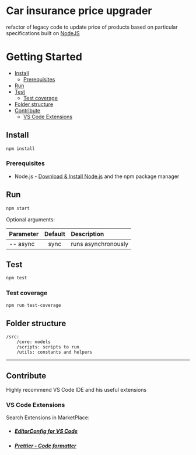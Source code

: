 # Car insurance price upgrader

refactor of legacy code to update price of products based on particular specifications built on [NodeJS](https://nodejs.org/)

# Getting Started

- [Install](#install)
  - [Prerequisites](#prerequisites)
- [Run](#run)
- [Test](#test)
  - [Test coverage](#test-coverage)
- [Folder structure](#folder-structure)
- [Contribute](#contribute)
  - [VS Code Extensions](#vs-code-extensions)

## Install

```bash
npm install
```

### Prerequisites

- Node.js - [Download & Install Node.js](https://nodejs.org/en/download/) and the npm package manager

## Run

```bash
npm start
```

Optional arguments:

| Parameter | Default | Description         |
| :-------- | :-----: | :------------------ |
| -- async  |  sync   | runs asynchronously |

## Test

```bash
npm test
```

### Test coverage

```bash
npm run test-coverage
```

## Folder structure

    /src:
        /core: models
        /scripts: scripts to run
        /utils: constants and helpers

---

## Contribute

Highly recommend VS Code IDE and his useful extensions

### VS Code Extensions

Search Extensions in MarketPlace:

- ##### [EditorConfig for VS Code](https://marketplace.visualstudio.com/items?itemName=EditorConfig.EditorConfig)

- ##### [Prettier - Code formatter](https://marketplace.visualstudio.com/items?itemName=esbenp.prettier-vscode)
